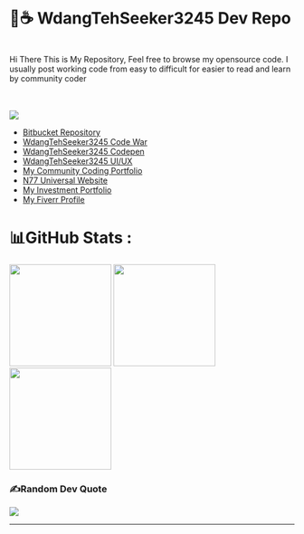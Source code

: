 # 🌙☕ WdangTehSeeker3245 Dev Repo 
<!--
![](https://komarev.com/ghpvc/?username=WdangTehSeeker3245)

[![](https://visitcount.itsvg.in/api?id=WdangTehSeeker3245&icon=0&color=0)](https://visitcount.itsvg.in)
-->
<br>
Hi There This is My Repository, Feel free to browse my opensource code. 
I usually post working code from easy to difficult for easier to read and learn by community coder

<br><br>
![](https://www.codewars.com/users/WdangTehSeeker3245/badges/large)<br>
* <a href="https://bitbucket.org/faizalnurulfirdaus_code/workspace/repositories">Bitbucket Repository</a>
* <a href="https://www.codewars.com/users/WdangTehSeeker3245">WdangTehSeeker3245 Code War</a>
* <a href="https://codepen.io/WdangTehSeeker3245/">WdangTehSeeker3245 Codepen</a>
* <a href="https://raindrop.io/faizaln77izaus/ui-ux-37672533">WdangTehSeeker3245 UI/UX</a>
* <a href="https://faizalnf-community-portofolio.vercel.app/">My Community Coding Portfolio</a>
* <a href="https://wdangtehseeker-website.netlify.app/">N77 Universal Website</a>
* <a href="http://faizalnf-invest-portfolio.surge.sh/">My Investment Portfolio</a>
* <a href="https://www.fiverr.com/faizalnf77">My Fiverr Profile</a>

# 📊GitHub Stats :
<img height="180em" src="https://github-readme-stats-eight-theta.vercel.app/api?username=WdangTehSeeker3245&show_icons=true&theme=algolia&include_all_commits=true&count_private=true"/>
<img height="180em" src="https://github-readme-streak-stats.herokuapp.com/?user=WdangTehSeeker3245&theme=tokyonight&hide_border=false"/>
<img height="180em" src="https://github-readme-stats-eight-theta.vercel.app/api/top-langs/?username=WdangTehSeeker3245&layout=compact&langs_count=8&theme=algolia"/>
<!-- ![](https://github-readme-stats.vercel.app/api?username=WdangTehSeeker3245&theme=tokyonight&hide_border=false&include_all_commits=false&count_private=false)<br/> -->
<!-- ![](https://github-readme-streak-stats.herokuapp.com/?user=WdangTehSeeker3245&theme=tokyonight&hide_border=false)<br/> -->
<!-- ![](https://github-readme-stats.vercel.app/api/top-langs/?username=WdangTehSeeker3245&theme=tokyonight&hide_border=false&include_all_commits=false&count_private=false&layout=compact) -->

### ✍️Random Dev Quote
![](https://quotes-github-readme.vercel.app/api?type=horizontal&theme=tokyonight)

---


